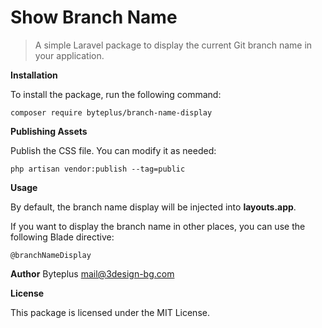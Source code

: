 # Show Branch Name

> A simple Laravel package to display the current Git branch name in your application.

**Installation**

To install the package, run the following command:
```
composer require byteplus/branch-name-display
```

**Publishing Assets**

Publish the CSS file. You can modify it as needed:
```
php artisan vendor:publish --tag=public
```

**Usage**

By default, the branch name display will be injected into **layouts.app**.

If you want to display the branch name in other places, you can use the following Blade directive:
```
@branchNameDisplay
```

**Author**
Byteplus
mail@3design-bg.com

**License**

This package is licensed under the MIT License.
